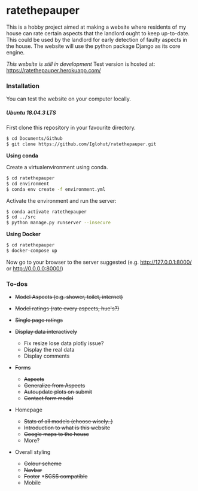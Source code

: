 # ratethepauper
This is a hobby project aimed at making a website where residents of my house can rate certain aspects that the landlord ought to keep up-to-date. This could be used by the landlord for early detection of faulty aspects in the house. The website will use the python package Django as its core engine. 

*This website is still in development* 
Test version is hosted at: https://ratethepauper.herokuapp.com/

### Installation
You can test the website on your computer locally. 
##### Ubuntu 18.04.3 LTS


First clone this repository in your favourite directory. 
```sh
$ cd Documents/Github
$ git clone https://github.com/Iglohut/ratethepauper.git
```


**Using conda**

Create a virtualenvironment using conda.
```sh
$ cd ratethepauper
$ cd environment
$ conda env create -f environment.yml
```
Activate the environment and run the server:
```sh
$ conda activate ratethepauper
$ cd ../src
$ python manage.py runserver --insecure
```

**Using Docker**
```sh
$ cd ratethepauper
$ docker-compose up
```

Now go to your browser to the server suggested (e.g. http://127.0.0.1:8000/ or http://0.0.0.0:8000/)


### To-dos
* ~~Model Aspects (e.g. shower, toilet, internet)~~
* ~~Model ratings (rate every aspects, hue's?)~~
* ~~Single page ratings~~
* ~~Display data interactively~~
	* Fix resize lose data plotly issue?
	* Display the real data
	* Display comments

* ~~Forms~~
	* ~~Aspects~~
	* ~~Generalize from Aspects~~
	* ~~Autoupdate plots on submit~~
	* ~~Contact form model~~

* Homepage
    * ~~Stats of all models (choose wisely..)~~
	* ~~Introduction to what is this website~~
	* ~~Google maps to the house~~
	* More?


* Overall styling
	* ~~Colour scheme~~
	* ~~Navbar~~
	* ~~Footer~~
	*~~SCSS compatible~~
	* Mobile
